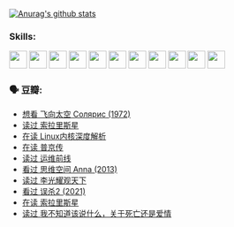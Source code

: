 
[![Anurag's github stats](https://github-readme-stats.vercel.app/api?username=w940853815)](https://github.com/anuraghazra/github-readme-stats)

### Skills:

<code><img height="32" src="https://cdn.jsdelivr.net/npm/simple-icons@v5/icons/python.svg"></code>
<code><img height="32" src="https://cdn.jsdelivr.net/npm/simple-icons@v5/icons/javascript.svg"></code>
<code><img height="32" src="https://cdn.jsdelivr.net/npm/simple-icons@v5/icons/django.svg"></code>
<code><img height="32" src="https://cdn.jsdelivr.net/npm/simple-icons@v5/icons/flask.svg"></code>
<code><img height="32" src="https://cdn.jsdelivr.net/npm/simple-icons@v5/icons/vuetify.svg"></code>
<code><img height="32" src="https://cdn.jsdelivr.net/npm/simple-icons@v5/icons/git.svg"></code>
<code><img height="32" src="https://cdn.jsdelivr.net/npm/simple-icons@v5/icons/docker.svg"></code>
<code><img height="32" src="https://cdn.jsdelivr.net/npm/simple-icons@v5/icons/postgresql.svg"></code>
<code><img height="32" src="https://cdn.jsdelivr.net/npm/simple-icons@v5/icons/elasticsearch.svg"></code>
<code><img height="32" src="https://cdn.jsdelivr.net/npm/simple-icons@v5/icons/macos.svg"></code>
<code><img height="32" src="https://cdn.jsdelivr.net/npm/simple-icons@v5/icons/linux.svg"></code>

### 🗣 豆瓣:

<!-- DOUBAN-ACTIVITIES:START -->
- [想看 飞向太空 Солярис‎ (1972)](https://www.douban.com/people/136069238/status/3792219567/?_i=46929316)
- [读过 索拉里斯星](https://www.douban.com/people/136069238/status/3792213928/?_i=46929316)
- [在读 Linux内核深度解析](https://www.douban.com/people/136069238/status/3790997133/?_i=46929316)
- [在读 普京传](https://www.douban.com/people/136069238/status/3786411478/?_i=46929316)
- [读过 运维前线](https://www.douban.com/people/136069238/status/3786410747/?_i=46929316)
- [看过 思维空间 Anna‎ (2013)](https://www.douban.com/people/136069238/status/3786092531/?_i=46929316)
- [读过 李光耀观天下](https://www.douban.com/people/136069238/status/3779830661/?_i=46929316)
- [看过 误杀2‎ (2021)](https://www.douban.com/people/136069238/status/3779360592/?_i=46929316)
- [在读 索拉里斯星](https://www.douban.com/people/136069238/status/3779002317/?_i=46929316)
- [读过 我不知道该说什么，关于死亡还是爱情](https://www.douban.com/people/136069238/status/3778409279/?_i=46929316)
<!-- DOUBAN-ACTIVITIES:END -->
<!--
**w940853815/w940853815** is a ✨ _special_ ✨ repository because its `README.md` (this file) appears on your GitHub profile.

Here are some ideas to get you started:

- 🔭 I’m currently working on ...
- 🌱 I’m currently learning ...
- 👯 I’m looking to collaborate on ...
- 🤔 I’m looking for help with ...
- 💬 Ask me about ...
- 📫 How to reach me: ...
- 😄 Pronouns: ...
- ⚡ Fun fact: ...
-->
